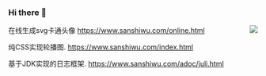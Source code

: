 ### Hi there 👋

<img align="right" src="https://github-readme-stats.vercel.app/api?username=sanshiwu&show_icons=true&icon_color=CE1D2D&text_color=718096&bg_color=ffffff&hide_title=true" />


在线生成svg卡通头像
https://www.sanshiwu.com/online.html

纯CSS实现轮播图.
https://www.sanshiwu.com/index.html

基于JDK实现的日志框架.
https://www.sanshiwu.com/adoc/juli.html
